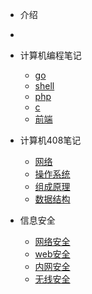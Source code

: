 <!-- docs/_sidebar.md -->
- 介绍
- [](docsify/learn/README.md "Think About AI")

- 计算机编程笔记
  - [go](计算机编程/go/)
  - [shell](shell/)
  - [php](ebook/01_ES6/)
  - [c](linux/)
  - [前端](linux/)

- 计算机408笔记
  -  [网络](网络/)
  - [操作系统](操作系统/)
  - [组成原理](组成原理/)
  - [数据结构](数据结构/)
  
- 信息安全
  -  [网络安全](网络安全/)
  -  [web安全](web安全/)
  - [内网安全](内网安全/)
  - [无线安全](无线安全/)

